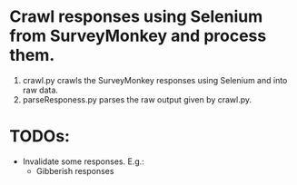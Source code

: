# Crawl responses using Selenium from SurveyMonkey and process them.

1. crawl.py crawls the SurveyMonkey responses using Selenium and into raw data.
2. parseResponess.py parses the raw output given by crawl.py.

# TODOs:

* Invalidate some responses. E.g.:
    * Gibberish responses